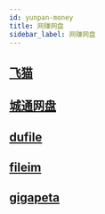 ```yaml
---
id: yunpan-money
title: 网赚网盘
sidebar_label: 网赚网盘
---
```


## [飞猫](https://fmph5.jingfile.com/fmInviteHelp?type=3&code=RDZM0TW)

## [城通网盘](https://www.ctfile.com/p/giftcard?uid=9031676&type=1&key=e550c8)


## [dufile](https://dufile.com/reg.php?disk=du549955)


## [fileim](http://www.fileim.com/425c1/reg.html)


## [gigapeta](http://gigapeta.com/reg?r=2075018)










